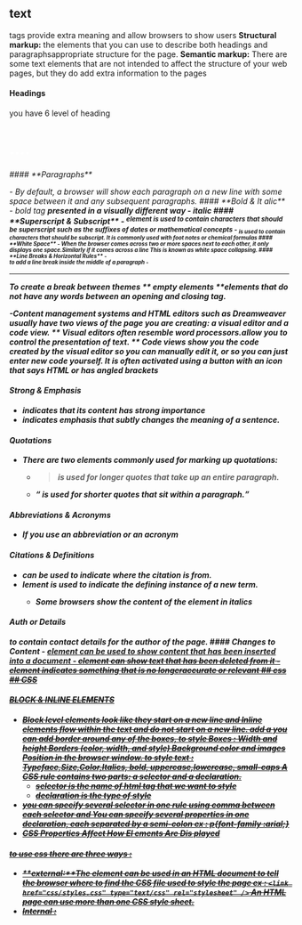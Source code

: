 ## text
tags provide extra meaning and allow browsers to show users 
**Structural markup:** the elements that you can use to describe both headings and paragraphsappropriate structure for the page.
**Semantic markup:** There are some text elements that are not intended to affect the structure of your web pages, but they do add extra information to the
pages
#### **Headings**
you have 6 level of heading
<h1>....<h6>
#### **Paragraphs**
<p>
- By default, a browser will show each paragraph on a new line with some space between it and any subsequent paragraphs.
#### **Bold & It alic**
  - bold tag <b> presented in a visually different way
  - italic <i>
#### **Superscript & Subscript**
  - <sup> element is used to contain characters that should be superscript such as the suffixes of dates or mathematical concepts
  - <sub> is used to contain characters that should be subscript. It is commonly used with foot notes or chemical formulas
#### **White Space**
- When the browser comes across two or more spaces next to each other, it only displays one space.Similarly if it comes across a line
This is known as white space collapsing.
#### **Line Breaks & Horizontal Rules**
  - <br />to add a line break inside the middle of a paragraph
  - <hr />To create a break between themes
** empty elements **elements that do not have any words between an opening and closing tag.

-Content management systems and HTML editors such as Dreamweaver usually have two views of the page you are creating: a visual editor and a
code view.
** Visual editors **often resemble word processors.allow you to control the presentation of text.
** Code views** show you the code created by the visual editor so you can manually edit it, or so you can just enter new code yourself. It is often activated
using a button with an icon that says HTML or has angled brackets
#### Strong & Emphasis
  - <strong> indicates that its content has strong importance
  - <em> indicates emphasis that subtly changes the meaning of a sentence.
#### Quotations
- There are two elements commonly used for marking up quotations:
  - <blockquote> is used for longer quotes that take up an entire paragraph.
  - <q> is used for shorter quotes that sit within a paragraph.
#### Abbreviations & Acronyms
- <abbr> If you use an abbreviation or an acronym
#### Citations & Definitions
- <cite> can be used to indicate where the citation is from.
- <dfn> lement is used to indicate the defining instance of a new term.
  - Some browsers show the content of the <dfn> element in italics
#### Auth or Details
<address> to contain contact details for the author of the page.
#### Changes to Content   
  - <ins> element can be used to show content that has been inserted into a document
  - <del> element can show text that has been deleted from it
  - <s> element indicates something that is no longeraccurate or relevant
## css
## CSS

#### BLOCK & INLINE ELEMENTS
- Block level elements look like they start on a new line and Inline elements flow within the text and do not start on a new line.
add a
you can add border around any of the boxes, to style Boxes :
Width and height Borders (color, width, and style) Background color and images Position in the browser window.
to style text :
Typeface,Size,Color,Italics, bold, uppercase,lowercase, small-caps
A CSS rule contains two parts: a selector and a declaration.
  - selector is the name of html tag that we want to style
  - declaration is the type of style
- you can specify several selector in one rule using comma between each selector and You can specify several properties in one declaration, each separated by a semi-colon
ex : p{font-family :arial;}
- CSS Properties Affect How El ements Are Dis played
#### to use css there are three ways :
  - **external:**The <link> element can be used in an HTML document to tell the browser where to find the CSS file used to style the page ex : ``` <link href="css/styles.css" type="text/css"
rel="stylesheet" /> ```
An HTML page can use more than one CSS style sheet.
  - **Internal :** <style> element which usually sits inside the <head> element of the page.it should use the type attribute to indicate
that the styles are specified in CSS. ex  ```<style type="text/css">
body {
font-family: arial;
background-color: rgb(185,179,175);}
h1 {
color: rgb(255,255,255);}
</style>  ```
  - **inline** :inside the html opening tag using style attribute
### Selector
* Universal Selector ex : * {} Targets all elements on the page
* Type Selector ex : h1, h2, h3 {} Targets the <h1>, <h2> and <h3> elements
* Class Selector ex : .note {} Targets any element whose class attribute has a value of note
* ID Selector ex : #introduction {} Targets the element whose id attribute has a value of introduction
* Child Selector ex : li>a {} Targets any <a> elements that are children of an <li> element
* Descendant Selector ex : p a {} Targets any <a> elements that sit inside a <p> element,
* Adjacent Sibling Selector ex : h1+p {} Targets the first <p> element after any <h1> element
* General Sibling Selector ex : h1~p {} If you had two <p> elements that are siblings of an <h1> element,this rule would apply to both
- LAST RULE If the two selectors are identical,the latter of the two will take precedence.
- SPECIFICITY If one selector is more specific than the others, the more specific rule will take precedence over more general ones.
- IMPORTANT You can add !important after any property value to indicate that it should be considered more important than other rules that apply to the same element
### Inheritance
- If you specify the font-family or color properties on the <body> element, they will apply to most child elements. This is because the value of the font-family property is inherited by child elements.
- background-color or border properties; they are not inherited by child elements

### use External Style Sheets advantages
1- All of your web pages can share the same style sheet. This is achieved by using the <link> does not need to be repeated in every page
2- The HTML code will be easier to read and edit because it does not have lots of CSS rules in the same document.

- If you are just creating a single page, you might decide to put the rules in the same file to - keep everything in one place.
- If you have one page which requires a few extra rules (that are not used by the rest of the site), you might consider using CSS in the same page












